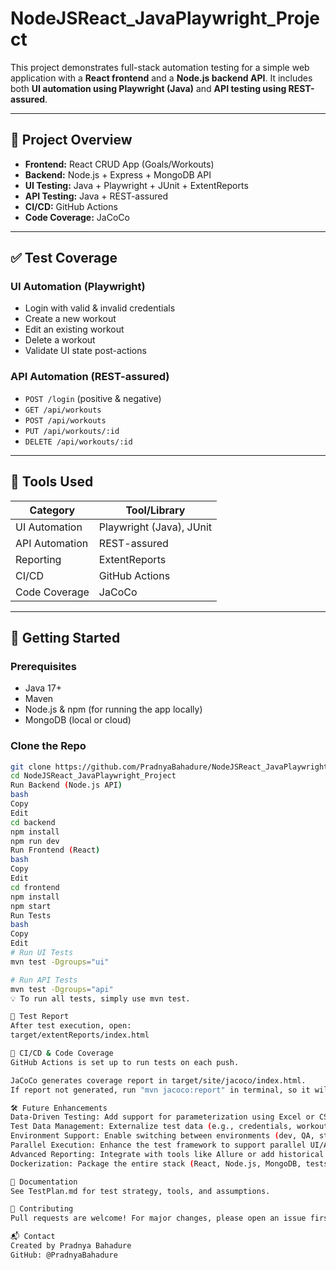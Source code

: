 # NodeJSReact_JavaPlaywright_Project

This project demonstrates full-stack automation testing for a simple web application with a **React frontend** and a **Node.js backend API**. It includes both **UI automation using Playwright (Java)** and **API testing using REST-assured**.

---

## 📌 Project Overview

- **Frontend:** React CRUD App (Goals/Workouts)
- **Backend:** Node.js + Express + MongoDB API
- **UI Testing:** Java + Playwright + JUnit + ExtentReports
- **API Testing:** Java + REST-assured
- **CI/CD:** GitHub Actions
- **Code Coverage:** JaCoCo

---

## ✅ Test Coverage

### UI Automation (Playwright)
- Login with valid & invalid credentials
- Create a new workout
- Edit an existing workout
- Delete a workout
- Validate UI state post-actions

### API Automation (REST-assured)
- `POST /login` (positive & negative)
- `GET /api/workouts`
- `POST /api/workouts`
- `PUT /api/workouts/:id`
- `DELETE /api/workouts/:id`

---

## 🧪 Tools Used

| Category        | Tool/Library        |
|----------------|---------------------|
| UI Automation  | Playwright (Java), JUnit |
| API Automation | REST-assured        |
| Reporting      | ExtentReports       |
| CI/CD          | GitHub Actions      |
| Code Coverage  | JaCoCo              |

---

## 🚀 Getting Started

### Prerequisites

- Java 17+
- Maven
- Node.js & npm (for running the app locally)
- MongoDB (local or cloud)

### Clone the Repo

```bash
git clone https://github.com/PradnyaBahadure/NodeJSReact_JavaPlaywright_Project.git
cd NodeJSReact_JavaPlaywright_Project
Run Backend (Node.js API)
bash
Copy
Edit
cd backend
npm install
npm run dev
Run Frontend (React)
bash
Copy
Edit
cd frontend
npm install
npm start
Run Tests
bash
Copy
Edit
# Run UI Tests
mvn test -Dgroups="ui"

# Run API Tests
mvn test -Dgroups="api"
💡 To run all tests, simply use mvn test.

📄 Test Report
After test execution, open:
target/extentReports/index.html

🔧 CI/CD & Code Coverage
GitHub Actions is set up to run tests on each push.

JaCoCo generates coverage report in target/site/jacoco/index.html.
If report not generated, run "mvn jacoco:report" in terminal, so it will generate report.

🛠️ Future Enhancements
Data-Driven Testing: Add support for parameterization using Excel or CSV files to drive multiple test scenarios dynamically.
Test Data Management: Externalize test data (e.g., credentials, workout details) for better maintainability and scalability.
Environment Support: Enable switching between environments (dev, QA, staging) via configuration files or command-line options.
Parallel Execution: Enhance the test framework to support parallel UI/API test execution for faster feedback.
Advanced Reporting: Integrate with tools like Allure or add historical trend analysis to ExtentReports.
Dockerization: Package the entire stack (React, Node.js, MongoDB, tests) into Docker containers for isolated CI runs.

📑 Documentation
See TestPlan.md for test strategy, tools, and assumptions.

🤝 Contributing
Pull requests are welcome! For major changes, please open an issue first.

📬 Contact
Created by Pradnya Bahadure
GitHub: @PradnyaBahadure
